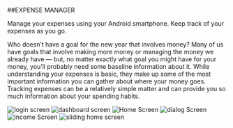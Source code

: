 ##EXPENSE MANAGER

Manage your expenses using your Android smartphone. Keep track of your expenses as you go.

Who doesn’t have a goal for the new year that involves money? Many of us have goals that involve making more money or managing the money we already have — but, no matter exactly what goal you might have for your money, you’ll probably need some baseline information about it. While understanding your expenses is basic, they make up some of the most important information you can gather about where your money goes. Tracking expenses can be a relatively simple matter and can provide you so much information about your spending habits.

![login screen](https://raw.githubusercontent.com/AyushJain2480/expense_manager_java/main/images/Screenshot_2022-01-03-21-06-47-128_com.example.expensemanager.jpg?token=AXCXVOPUSXILQRLYGV76WATB2YKL2)
![dashboard screen](https://raw.githubusercontent.com/AyushJain2480/expense_manager_java/main/images/Screenshot_2022-01-03-21-07-01-797_com.example.expensemanager.jpg?token=AXCXVOKYLFGYAQCXOG3IMY3B2YKVC)
![Home Screen](https://raw.githubusercontent.com/AyushJain2480/expense_manager_java/main/images/Screenshot_2022-01-03-21-07-05-059_com.example.expensemanager.jpg?token=AXCXVOKU7CA5ILFQOFOVUCLB2YK54)
![dialog Screen](https://raw.githubusercontent.com/AyushJain2480/expense_manager_java/main/images/Screenshot_2022-01-03-21-07-08-368_com.example.expensemanager.jpg?token=AXCXVOK4VCDPO4QMQ3WOIR3B2YLGS)
![income Screen](https://raw.githubusercontent.com/AyushJain2480/expense_manager_java/main/images/Screenshot_2022-01-03-21-12-30-466_com.example.expensemanager.jpg?token=AXCXVOOD4IZSHGOQCSR7FTDB2YLKM)
![sliding home screen](https://raw.githubusercontent.com/AyushJain2480/expense_manager_java/main/images/Screenshot_2022-01-03-23-27-16-492_com.example.expensemanager.jpg?token=AXCXVOJN64U5QBJZ4T5NTLDB2YLOE)
